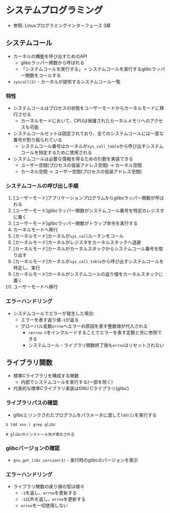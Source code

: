 # システムプログラミング
- 参照: Linuxプログラミングインターフェース 3章

## システムコール
- カーネルの機能を呼び出すためのAPI
  - glibcラッパー関数から呼ばれる
  - 「システムコールを実行する」 = システムコールを実行するglibcラッパー関数をコールする
- `syscall(2)` - カーネルが提供するシステムコール一覧

### 特性
- システムコールはプロセスの状態をユーザーモードからカーネルモードに移行させる
  - カーネルモードにおいて、CPUは保護されたカーネルメモリへのアクセスも可能
- システムコールセットは固定されており、全てのシステムコールには一意な番号が割り振られている
  - システムコール番号はカーネルが`sys_call_table`から呼び出すシステムコールを特定するために使用される
- システムコールは必要な情報を得るための引数を実装できる
  - ユーザー空間(プロセスの仮装アドレス空間) -> カーネル空間
  - カーネル空間 -> ユーザー空間(プロセスの仮装アドレス空間)

### システムコールの呼び出し手順
1. [ユーザーモード]アプリケーションプログラムからglibcラッパー関数が呼ばれる
2. [ユーザーモード]glibcラッパー関数がシステムコール番号を特定のレジスタに置く
3. [ユーザーモード]glibcラッパー関数がトラップ命令を実行する
4. カーネルモードへ移行
5. [カーネルモード]カーネルが`sys_call`ルーチンをコール
6. [カーネルモード]カーネルがレジスタをカーネルスタックへ退避
7. [カーネルモード]カーネルがカーネルスタックからシステムコール番号を取り出す
8. [カーネルモード]カーネルが`sys_call_table`から呼び出すシステムコールを特定し、実行
9. [カーネルモード]カーネルがシステムコールの返り値をカーネルスタックに置く
10. ユーザーモードへ移行

### エラーハンドリング
- システムコールでエラーが発生した場合:
  - エラーを表す返り値`-1`が返る
  - グローバル変数`errno`へエラーの原因を表す整数値が代入される
    - `<errno.h`をインクルードすることでエラーを表す定数と共に参照できる
    - システムコール・ライブラリ関数終了後も`errno`はリセットされない

## ライブラリ関数
- 標準Cライブラリを構成する関数
  - 内部でシステムコールを実行する(一部を除く)
- 代表的な標準Cライブラリ実装はGNU Cライブラリ(glibc)

### ライブラリパスの確認
- glibcとリンクされたプログラムをパラメータに渡して`ldd(1)`を実行する

```
$ ldd xxx | grep glibc

# glibcのインストール先が表示される
```

### glibcバージョンの確認
- `gnu_get_libc_version(3)` - 実行時のglibcのバージョンを表示

### エラーハンドリング
- ライブラリ関数の戻り値の型は様々
  - `-1`を返し、`errno`を更新する
  - `-1`以外を返し、`errno`を更新する
  - `errno`を一切使用しない
